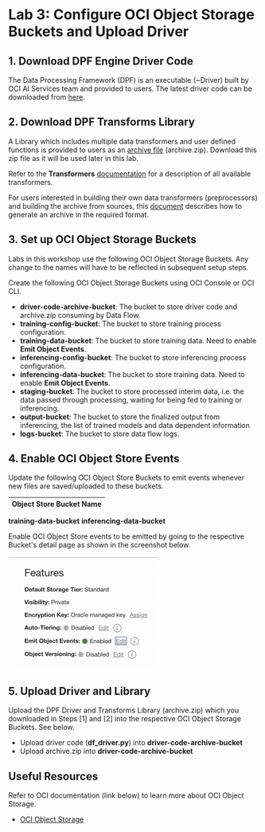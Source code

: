 Lab 3: Configure OCI Object Storage Buckets and Upload Driver
===

## 1. Download DPF Engine Driver Code

   The Data Processing Framework (DPF) is an executable (~Driver) built by OCI AI Services team and provided to users. The latest driver code can be downloaded from [here](https://github.com/bug-catcher/oci-data-science-ai-samples/blob/master/ai_services/anomaly_detection/data_preprocessing_examples/oci_data_flow_based_examples/example_code/df_driver.py).

## 2. Download DPF Transforms Library

   A Library which includes multiple data transformers and user defined functions is provided to users as an [archive file](https://objectstorage.us-phoenix-1.oraclecloud.com/p/sPNi_DmcCTKZjtKFe8hHczY5p74ofWy9jCYqiuTRBxWzMePyWxxsZWlN4HyGqixY/n/ax3dvjxgkemg/b/archive-bucket/o/archive.zip) (archive.zip).  Download this zip file as it will be used later in this lab.

   Refer to the **Transformers** [documentation](../optional/Introduction-to-Transformers-for-Data-Preprocessing.md) for a description of all available transformers.

   For users interested in building their own data transformers (preprocessors) and building the archive from sources, this [document](https://github.com/bug-catcher/oci-data-science-ai-samples/blob/master/ai_services/anomaly_detection/data_preprocessing_examples/oci_data_flow_based_examples/prepackaged_dataflow_applications.md) describes how to generate an archive in the required format.

## 3. Set up OCI Object Storage Buckets

   Labs in this workshop use the following OCI Object Storage Buckets. Any change to the names will have to be reflected in subsequent setup steps.

   Create the following OCI Object Storage Buckets using OCI Console or OCI CLI.

   *   **driver-code-archive-bucket**: The bucket to store driver code and archive.zip consuming by Data Flow.
   *   **training-config-bucket**: The bucket to store training process configuration.
   *   **training-data-bucket**: The bucket to store training data. Need to enable **Emit Object Events**.
   *   **inferencing-config-bucket**: The bucket to store inferencing process configuration.
   *   **inferencing-data-bucket**: The bucket to store training data. Need to enable **Emit Object Events**.
   *   **staging-bucket**: The bucket to store processed interim data, i.e. the data passed through processing, waiting for being fed to training or inferencing. 
   *   **output-bucket**: The bucket to store the finalized output from inferencing, the list of trained models and data dependent information
   *   **logs-bucket**: The bucket to store data flow logs.


## 4. Enable OCI Object Store Events

   Update the following OCI Object Store Buckets to emit events whenever new files are saved/uploaded to these buckets.

   Object Store Bucket Name |
   ------------------------ |
   **training-data-bucket**
   **inferencing-data-bucket**

   Enable OCI Object Store events to be emitted by going to the respective Bucket's detail page as shown in the screenshot below.

   ![](./images/Prepare-OS1.png)

## 5. Upload Driver and Library

   Upload the DPF Driver and Transforms Library (archive.zip) which you downloaded in Steps [1] and [2] into the respective OCI Object Storage Buckets. See below.

   *   Upload driver code (**df_driver.py**) into **driver-code-archive-bucket**
   *   Upload archive.zip into **driver-code-archive-bucket**

## Useful Resources
Refer to OCI documentation (link below) to learn more about OCI Object Storage.

- [OCI Object Storage](https://docs.oracle.com/en-us/iaas/Content/Object/Concepts/objectstorageoverview.htm)
